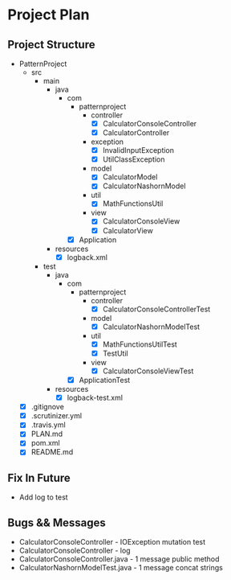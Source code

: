 # Project Plan
## Project Structure
* PatternProject
    * src
        * main
            * java
                * com
                    * patternproject
                        * controller
                            * [x] CalculatorConsoleController
                            * [x] CalculatorController
                        * exception
                            * [x] InvalidInputException
                            * [x] UtilClassException
                        * model
                            * [x] CalculatorModel
                            * [x] CalculatorNashornModel
                        * util
                            * [x] MathFunctionsUtil
                        * view
                            * [x] CalculatorConsoleView
                            * [x] CalculatorView
                    * [x] Application
            * resources
                * [x] logback.xml
        * test
            * java
                * com
                    * patternproject
                        * controller
                            * [x] CalculatorConsoleControllerTest
                        * model
                            * [x] CalculatorNashornModelTest
                        * util
                            * [x] MathFunctionsUtilTest
                            * [x] TestUtil
                        * view
                            * [x] CalculatorConsoleViewTest
                    * [x] ApplicationTest
            * resources
                * [x] logback-test.xml
    * [x] .gitignove
    * [x] .scrutinizer.yml
    * [x] .travis.yml
    * [x] PLAN.md
    * [x] pom.xml
    * [x] README.md

## Fix In Future
* Add log to test

## Bugs && Messages
* CalculatorConsoleController - IOException mutation test
* CalculatorConsoleController - log
* CalculatorConsoleController.java - 1 message public method
* CalculatorNashornModelTest.java - 1 message concat strings
